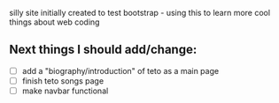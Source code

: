 silly site initially created to test bootstrap - using this to learn more cool things about web coding
## Next things I should add/change:  
- [ ] add a "biography/introduction" of teto as a main page
- [ ] finish teto songs page
- [ ] make navbar functional
